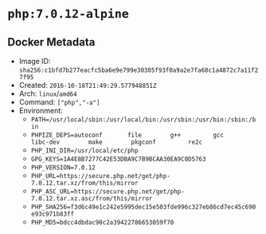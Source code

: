 # `php:7.0.12-alpine`

## Docker Metadata

- Image ID: `sha256:c1bfd7b277eacfc5ba6e9e799e30305f93f0a9a2e7fa68c1a4872c7a11f27f95`
- Created: `2016-10-18T21:49:29.577948851Z`
- Arch: `linux`/`amd64`
- Command: `["php","-a"]`
- Environment:
  - `PATH=/usr/local/sbin:/usr/local/bin:/usr/sbin:/usr/bin:/sbin:/bin`
  - `PHPIZE_DEPS=autoconf 		file 		g++ 		gcc 		libc-dev 		make 		pkgconf 		re2c`
  - `PHP_INI_DIR=/usr/local/etc/php`
  - `GPG_KEYS=1A4E8B7277C42E53DBA9C7B9BCAA30EA9C0D5763`
  - `PHP_VERSION=7.0.12`
  - `PHP_URL=https://secure.php.net/get/php-7.0.12.tar.xz/from/this/mirror`
  - `PHP_ASC_URL=https://secure.php.net/get/php-7.0.12.tar.xz.asc/from/this/mirror`
  - `PHP_SHA256=f3d6c49e1c242e5995dec15e503fde996c327eb86cd7ec45c690e93c971b83ff`
  - `PHP_MD5=bdcc4dbdac90c2a39422786653059f70`
